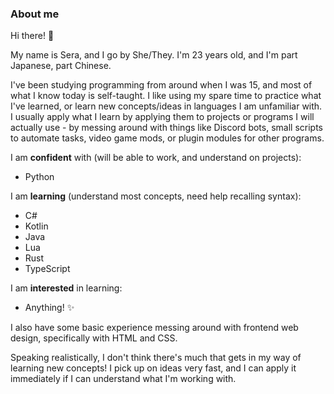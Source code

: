 ### About me
Hi there! 💖

My name is Sera, and I go by She/They. 
I'm 23 years old, and I'm part Japanese, part Chinese.

I've been studying programming from around when I was 15, and most of what I know today is self-taught. 
I like using my spare time to practice what I've learned, or learn new concepts/ideas in languages I am unfamiliar with. 
I usually apply what I learn by applying them to projects or programs I will actually use - by messing around with things like
Discord bots, small scripts to automate tasks, video game mods, or plugin modules for other programs.

I am __confident__ with (will be able to work, and understand on projects):
- Python

I am __learning__ (understand most concepts, need help recalling syntax):
- C#
- Kotlin
- Java
- Lua
- Rust
- TypeScript

I am __interested__ in learning: 
- Anything! ✨

I also have some basic experience messing around with frontend web design, specifically with HTML and CSS. 

Speaking realistically, I don't think there's much that gets in my way of learning new concepts! 
I pick up on ideas very fast, and I can apply it immediately if I can understand what I'm working with. 

<!---
TODO: Add social links 

Sureigh/Sureigh is a ✨ special ✨ repository because its `README.md` (this file) appears on your GitHub profile.
You can click the Preview link to take a look at your changes.
--->
